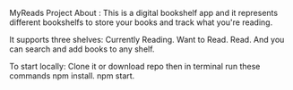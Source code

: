 MyReads Project
About :
This is a digital bookshelf app and it represents different bookshelfs to store your books and track what you're reading.

It supports three shelves:
Currently Reading.
Want to Read.
Read.
And you can search and add books to any shelf.

To start locally:
Clone it or download repo then in terminal run these commands
npm install.
npm start.
